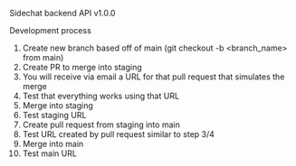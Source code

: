 Sidechat backend API
v1.0.0

Development process
1. Create new branch based off of main (git checkout -b <branch_name> from main)
2. Create PR to merge into staging
3. You will receive via email a URL for that pull request that simulates the merge
4. Test that everything works using that URL
6. Merge into staging
7. Test staging URL
8. Create pull request from staging into main
9. Test URL created by pull request similar to step 3/4
10. Merge into main
11. Test main URL
